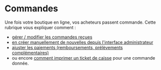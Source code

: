 # Commandes

Une fois votre boutique en ligne, vos acheteurs passent commande. Cette rubrique vous expliquer comment :

* [gérer / modifier les commandes reçues](broken-reference)
* [en créer manuellement de nouvelles depuis l'interface administrateur](broken-reference)
* [ajuster les paiements (remboursements, prélèvements complémentaires)](broken-reference)&#x20;
* ou encore [comment imprimer un ticket de caisse](broken-reference) pour une commande donnée.
